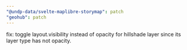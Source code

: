 ```yaml
---
"@undp-data/svelte-maplibre-storymap": patch
"geohub": patch
---
```


fix: toggle layout.visibility instead of opacity for hillshade layer since its layer type has not opacity.
